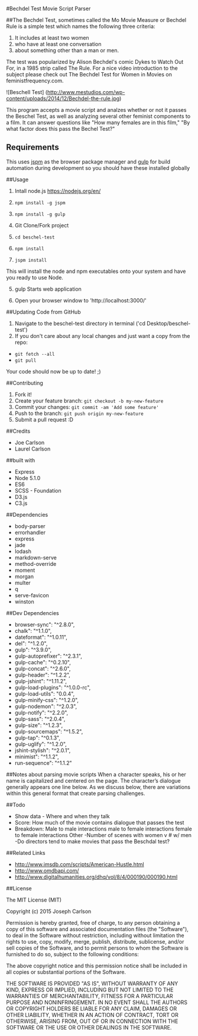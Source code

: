 #Bechdel Test Movie Script Parser

##The Bechdel Test, sometimes called the Mo Movie Measure or Bechdel Rule is a simple test which names the following three criteria:

1. It includes at least two women
2. who have at least one conversation
3. about something other than a man or men.

The test was popularized by Alison Bechdel's comic Dykes to Watch Out For, in a 1985 strip called The Rule. For a nice video introduction to the subject please check out The Bechdel Test for Women in Movies on feministfrequency.com.

![Beschell Test]
(http://www.mestudios.com/wp-content/uploads/2014/12/Bechdel-the-rule.jpg)

This program accepts a movie script and analzes whether or not it passes the Beschel Test, as well as analyzing several other feminist components to a film. It can answer questions like "How many females are in this film," "By what factor does this pass the Bechel Test?"

## Requirements

This uses [jspm](http://jspm.io/) as the browser package manager and [gulp](http://gulpjs.com/) for build automation during development so you should have these installed globally

##Usage
1. Intall node.js https://nodejs.org/en/

2. ```npm install -g jspm```
3. ```npm install -g gulp```
4. Git Clone/Fork project
5. ```cd beschel-test```
6. ```npm install```
7. ```jspm install```

This will install the node and npm executables onto your system and have you ready to use Node.

5. gulp
Starts web application

6. Open your browser window to 'http://localhost:3000/'

##Updating Code from GitHub
1. Navigate to the beschel-test directory in terminal ('cd Desktop/beschel-test')
2. If you don't care about any local changes and just want a copy from the repo:

- ```git fetch --all```
- ```git pull```

Your code should now be up to date! ;)

##Contributing
1. Fork it!
2. Create your feature branch: ```git checkout -b my-new-feature```
3. Commit your changes: ```git commit -am 'Add some feature'```
4. Push to the branch: ````git push origin my-new-feature````
5. Submit a pull request :D

##Credits
- Joe Carlson
- Laurel Carlson

##built with
- Express
- Node 5.1.0
- ES6
- SCSS - Foundation
- D3.js
- C3.js

##Dependencies
- body-parser
- errorhandler
- express
- jade
- lodash
- markdown-serve
- method-override
- moment
- morgan
- multer
- q
- serve-favicon
- winston

##Dev Dependencies
- browser-sync": "^2.8.0",
- chalk": "^1.1.0",
- dateformat": "^1.0.11",
- del": "^1.2.0",
- gulp": "^3.9.0",
- gulp-autoprefixer": "^2.3.1",
- gulp-cache": "^0.2.10",
- gulp-concat": "^2.6.0",
- gulp-header": "^1.2.2",
- gulp-jshint": "^1.11.2",
- gulp-load-plugins": "^1.0.0-rc",
- gulp-load-utils": "0.0.4",
- gulp-minify-css": "^1.2.0",
- gulp-nodemon": "^2.0.3",
- gulp-notify": "^2.2.0",
- gulp-sass": "^2.0.4",
- gulp-size": "^1.2.3",
- gulp-sourcemaps": "^1.5.2",
- gulp-tap": "^0.1.3",
- gulp-uglify": "^1.2.0",
- jshint-stylish": "^2.0.1",
- minimist": "^1.1.2",
- run-sequence": "^1.1.2"

##Notes about parsing movie scripts
When a character speaks, his or her name is capitalized and centered on the page. The character’s dialogue generally appears one line below. As we discuss below, there are variations within this general format that create parsing challenges.

##Todo
- Show data - Where and when they talk
- Score: How much of the movie contains dialogue that passes the test
- Breakdown:
    Male to male interactions
    male to female interactions
    female to female interactions
    Other
-Number of scenes with women v # w/ men
-Do directors tend to make movies that pass the Beschdal test?

##Related Links
- http://www.imsdb.com/scripts/American-Hustle.html
- http://www.omdbapi.com/
- http://www.digitalhumanities.org/dhq/vol/8/4/000190/000190.html

##License

The MIT License (MIT)

Copyright (c) 2015 Joseph Carlson

Permission is hereby granted, free of charge, to any person obtaining a copy
of this software and associated documentation files (the "Software"), to deal
in the Software without restriction, including without limitation the rights
to use, copy, modify, merge, publish, distribute, sublicense, and/or sell
copies of the Software, and to permit persons to whom the Software is
furnished to do so, subject to the following conditions:

The above copyright notice and this permission notice shall be included in all
copies or substantial portions of the Software.

THE SOFTWARE IS PROVIDED "AS IS", WITHOUT WARRANTY OF ANY KIND, EXPRESS OR
IMPLIED, INCLUDING BUT NOT LIMITED TO THE WARRANTIES OF MERCHANTABILITY,
FITNESS FOR A PARTICULAR PURPOSE AND NONINFRINGEMENT. IN NO EVENT SHALL THE
AUTHORS OR COPYRIGHT HOLDERS BE LIABLE FOR ANY CLAIM, DAMAGES OR OTHER
LIABILITY, WHETHER IN AN ACTION OF CONTRACT, TORT OR OTHERWISE, ARISING FROM,
OUT OF OR IN CONNECTION WITH THE SOFTWARE OR THE USE OR OTHER DEALINGS IN THE
SOFTWARE.